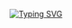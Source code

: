 
<p align="center">
<a href="https://git.io/typing-svg"><img src="https://readme-typing-svg.demolab.com?font=Fira+Code&size=30&color=2EA043&pause=1000&width=485&lines=Hello%2C+It's+Spoutnikrs+👋" alt="Typing SVG" /></a>
</p>



<!-- [![rayesyounes's github activity graph](https://github-readme-activity-graph.cyclic.app/graph?username=rayesyounes&theme=github-compact)](https://github.com/rayesyounes/github-readme-activity-graph) -->
